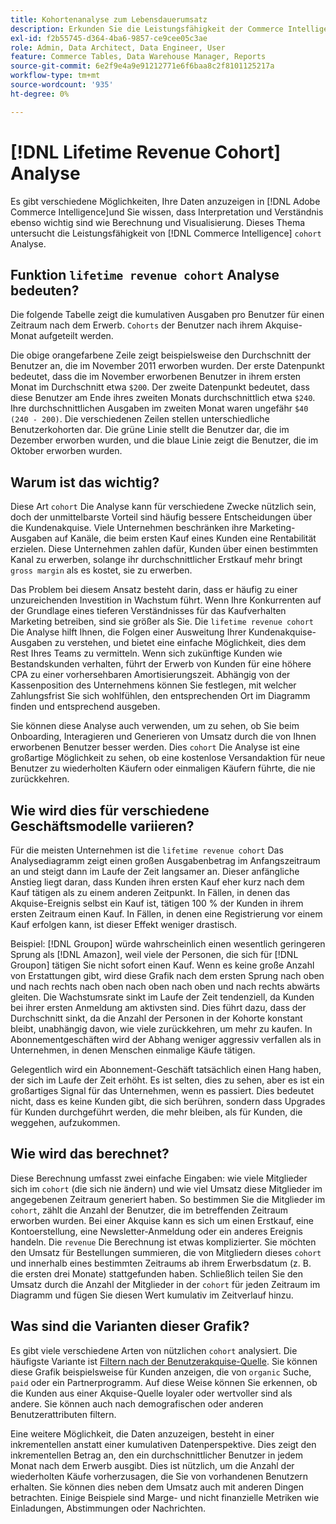 ```yaml
---
title: Kohortenanalyse zum Lebensdauerumsatz
description: Erkunden Sie die Leistungsfähigkeit der Commerce Intelligence-Kohortenanalyse.
exl-id: f2b55745-d364-4ba6-9857-ce9cee05c3ae
role: Admin, Data Architect, Data Engineer, User
feature: Commerce Tables, Data Warehouse Manager, Reports
source-git-commit: 6e2f9e4a9e91212771e6f6baa8c2f8101125217a
workflow-type: tm+mt
source-wordcount: '935'
ht-degree: 0%

---
```


# [!DNL Lifetime Revenue Cohort] Analyse

Es gibt verschiedene Möglichkeiten, Ihre Daten anzuzeigen in [!DNL Adobe Commerce Intelligence]und Sie wissen, dass Interpretation und Verständnis ebenso wichtig sind wie Berechnung und Visualisierung. Dieses Thema untersucht die Leistungsfähigkeit von [!DNL Commerce Intelligence] `cohort` Analyse.

## Funktion `lifetime revenue cohort` Analyse bedeuten?

Die folgende Tabelle zeigt die kumulativen Ausgaben pro Benutzer für einen Zeitraum nach dem Erwerb. `Cohorts` der Benutzer nach ihrem Akquise-Monat aufgeteilt werden.

Die obige orangefarbene Zeile zeigt beispielsweise den Durchschnitt der Benutzer an, die im November 2011 erworben wurden. Der erste Datenpunkt bedeutet, dass die im November erworbenen Benutzer in ihrem ersten Monat im Durchschnitt etwa `$200`. Der zweite Datenpunkt bedeutet, dass diese Benutzer am Ende ihres zweiten Monats durchschnittlich etwa `$240`. Ihre durchschnittlichen Ausgaben im zweiten Monat waren ungefähr `$40 (240 - 200)`. Die verschiedenen Zeilen stellen unterschiedliche Benutzerkohorten dar. Die grüne Linie stellt die Benutzer dar, die im Dezember erworben wurden, und die blaue Linie zeigt die Benutzer, die im Oktober erworben wurden.

## Warum ist das wichtig?

Diese Art `cohort` Die Analyse kann für verschiedene Zwecke nützlich sein, doch der unmittelbarste Vorteil sind häufig bessere Entscheidungen über die Kundenakquise. Viele Unternehmen beschränken ihre Marketing-Ausgaben auf Kanäle, die beim ersten Kauf eines Kunden eine Rentabilität erzielen. Diese Unternehmen zahlen dafür, Kunden über einen bestimmten Kanal zu erwerben, solange ihr durchschnittlicher Erstkauf mehr bringt `gross margin` als es kostet, sie zu erwerben.

Das Problem bei diesem Ansatz besteht darin, dass er häufig zu einer unzureichenden Investition in Wachstum führt. Wenn Ihre Konkurrenten auf der Grundlage eines tieferen Verständnisses für das Kaufverhalten Marketing betreiben, sind sie größer als Sie. Die `lifetime revenue cohort` Die Analyse hilft Ihnen, die Folgen einer Ausweitung Ihrer Kundenakquise-Ausgaben zu verstehen, und bietet eine einfache Möglichkeit, dies dem Rest Ihres Teams zu vermitteln. Wenn sich zukünftige Kunden wie Bestandskunden verhalten, führt der Erwerb von Kunden für eine höhere CPA zu einer vorhersehbaren Amortisierungszeit. Abhängig von der Kassenposition des Unternehmens können Sie festlegen, mit welcher Zahlungsfrist Sie sich wohlfühlen, den entsprechenden Ort im Diagramm finden und entsprechend ausgeben.

Sie können diese Analyse auch verwenden, um zu sehen, ob Sie beim Onboarding, Interagieren und Generieren von Umsatz durch die von Ihnen erworbenen Benutzer besser werden. Dies `cohort` Die Analyse ist eine großartige Möglichkeit zu sehen, ob eine kostenlose Versandaktion für neue Benutzer zu wiederholten Käufern oder einmaligen Käufern führte, die nie zurückkehren.

## Wie wird dies für verschiedene Geschäftsmodelle variieren?

Für die meisten Unternehmen ist die `lifetime revenue cohort` Das Analysediagramm zeigt einen großen Ausgabenbetrag im Anfangszeitraum an und steigt dann im Laufe der Zeit langsamer an. Dieser anfängliche Anstieg liegt daran, dass Kunden ihren ersten Kauf eher kurz nach dem Kauf tätigen als zu einem anderen Zeitpunkt. In Fällen, in denen das Akquise-Ereignis selbst ein Kauf ist, tätigen 100 % der Kunden in ihrem ersten Zeitraum einen Kauf. In Fällen, in denen eine Registrierung vor einem Kauf erfolgen kann, ist dieser Effekt weniger drastisch.

Beispiel: [!DNL Groupon] würde wahrscheinlich einen wesentlich geringeren Sprung als [!DNL Amazon], weil viele der Personen, die sich für [!DNL Groupon] tätigen Sie nicht sofort einen Kauf. Wenn es keine große Anzahl von Erstattungen gibt, wird diese Grafik nach dem ersten Sprung nach oben und nach rechts nach oben nach oben nach oben und nach rechts abwärts gleiten. Die Wachstumsrate sinkt im Laufe der Zeit tendenziell, da Kunden bei ihrer ersten Anmeldung am aktivsten sind. Dies führt dazu, dass der Durchschnitt sinkt, da die Anzahl der Personen in der Kohorte konstant bleibt, unabhängig davon, wie viele zurückkehren, um mehr zu kaufen. In Abonnementgeschäften wird der Abhang weniger aggressiv verfallen als in Unternehmen, in denen Menschen einmalige Käufe tätigen.

Gelegentlich wird ein Abonnement-Geschäft tatsächlich einen Hang haben, der sich im Laufe der Zeit erhöht. Es ist selten, dies zu sehen, aber es ist ein großartiges Signal für das Unternehmen, wenn es passiert. Dies bedeutet nicht, dass es keine Kunden gibt, die sich berühren, sondern dass Upgrades für Kunden durchgeführt werden, die mehr bleiben, als für Kunden, die weggehen, aufzukommen.

## Wie wird das berechnet?

Diese Berechnung umfasst zwei einfache Eingaben: wie viele Mitglieder sich im `cohort` (die sich nie ändern) und wie viel Umsatz diese Mitglieder im angegebenen Zeitraum generiert haben. So bestimmen Sie die Mitglieder im `cohort`, zählt die Anzahl der Benutzer, die im betreffenden Zeitraum erworben wurden. Bei einer Akquise kann es sich um einen Erstkauf, eine Kontoerstellung, eine Newsletter-Anmeldung oder ein anderes Ereignis handeln. Die `revenue` Die Berechnung ist etwas komplizierter. Sie möchten den Umsatz für Bestellungen summieren, die von Mitgliedern dieses `cohort` und innerhalb eines bestimmten Zeitraums ab ihrem Erwerbsdatum (z. B. die ersten drei Monate) stattgefunden haben. Schließlich teilen Sie den Umsatz durch die Anzahl der Mitglieder in der `cohort` für jeden Zeitraum im Diagramm und fügen Sie diesen Wert kumulativ im Zeitverlauf hinzu.

## Was sind die Varianten dieser Grafik?

Es gibt viele verschiedene Arten von nützlichen `cohort` analysiert. Die häufigste Variante ist [Filtern nach der Benutzerakquise-Quelle](../analysis/most-value-source-channel.md). Sie können diese Grafik beispielsweise für Kunden anzeigen, die von `organic` Suche, `paid` oder ein Partnerprogramm. Auf diese Weise können Sie erkennen, ob die Kunden aus einer Akquise-Quelle loyaler oder wertvoller sind als andere. Sie können auch nach demografischen oder anderen Benutzerattributen filtern.

Eine weitere Möglichkeit, die Daten anzuzeigen, besteht in einer inkrementellen anstatt einer kumulativen Datenperspektive. Dies zeigt den inkrementellen Betrag an, den ein durchschnittlicher Benutzer in jedem Monat nach dem Erwerb ausgibt. Dies ist nützlich, um die Anzahl der wiederholten Käufe vorherzusagen, die Sie von vorhandenen Benutzern erhalten. Sie können dies neben dem Umsatz auch mit anderen Dingen betrachten. Einige Beispiele sind Marge- und nicht finanzielle Metriken wie Einladungen, Abstimmungen oder Nachrichten.
